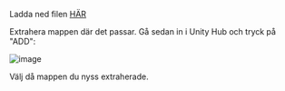 Ladda ned filen [HÄR](Breakout.zip)

Extrahera mappen där det passar. Gå sedan in i Unity Hub och tryck på "ADD":

![image](https://user-images.githubusercontent.com/70745846/162635153-0116602f-da5c-460f-8085-ea2b51bb2f2a.png)

Välj då mappen du nyss extraherade.
